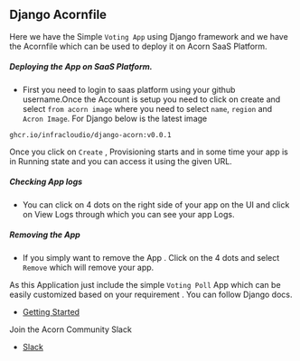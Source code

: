 ## Django Acornfile

Here we have the Simple `Voting App` using Django framework and we have the Acornfile which can be used to deploy it on Acorn SaaS Platform.


##### Deploying the App on SaaS Platform.
- First you need to login to saas platform using your github username.Once the Account is setup you need to click on create and select `from acorn image` where you need to select `name`, `region` and `Acron Image`. For Django below is the latest image
```
ghcr.io/infracloudio/django-acorn:v0.0.1
```
Once you click on `Create` , Provisioning starts and in some time your app is in Running state and you can access it using the given URL.

##### Checking App logs
- You can click on 4 dots on the right side of your app on the UI and click on View Logs through which you can see your app Logs.

##### Removing the App
- If you simply want to remove the App . Click on the 4 dots and select `Remove` which will remove your app.

As this Application just include the simple `Voting Poll` App which can be easily customized based on your requirement . You can follow Django docs.

- [Getting Started](https://docs.djangoproject.com/en/4.2/intro/tutorial01/)

Join the Acorn Community Slack

- [Slack](http://slack.acorn.io/)